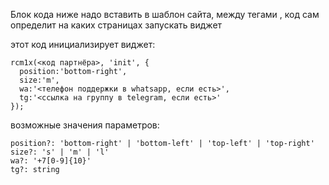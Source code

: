 Блок кода <!-- recommendix widget/ --> ниже надо вставить в шаблон сайта, между тегами <head>, код сам определит на каких страницах запускать виджет

этот код инициализирует виджет:

```
rcm1x(<код партнёра>, 'init', {
  position:'bottom-right',
  size:'m',
  wa:'<телефон поддержки в whatsapp, если есть>',
  tg:'<ссылка на группу в telegram, если есть>'
});
```

возможные значения параметров:

```
position?: 'bottom-right' | 'bottom-left' | 'top-left' | 'top-right'
size?: 's' | 'm' | 'l'
wa?: '+7[0-9]{10}'
tg?: string
```